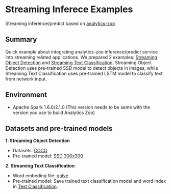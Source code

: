 # Streaming Inferece Examples
Streaming inference/predict based on [analytics-zoo](https://github.com/intel-analytics/analytics-zoo)

## Summary
Quick example about integrating analytics-zoo inference/predict service into streaming related applications. We prepared 2 examples: [Streaming Object Detection]() and [Streaming Text Classification](). Streaming Object Detection uses pre-trained SSD model to detect objects in images, while Streaming Text Classification uses pre-trained LSTM model to classify text from network input.

## Environment
* Apache Spark 1.6.0/2.1.0 (This version needs to be same with the version you use to build Analytics Zoo)

## Datasets and pre-trained models

**1. Streaming Object Detection**
* Datasets: [COCO](http://cocodataset.org/#home)
* Pre-trained model: [SSD 300x300](https://s3-ap-southeast-1.amazonaws.com/analytics-zoo-models/object-detection/analytics-zoo_ssd-vgg16-300x300_COCO_0.1.0.model)

**2. Streaming Text Classification**
* Word embeding file: [golve](https://nlp.stanford.edu/projects/glove/)
* Pre-trained model: Save trained text classification model and word index in [Text Classification](https://github.com/intel-analytics/analytics-zoo/blob/master/docs/docs/ProgrammingGuide/text-classification.md).


